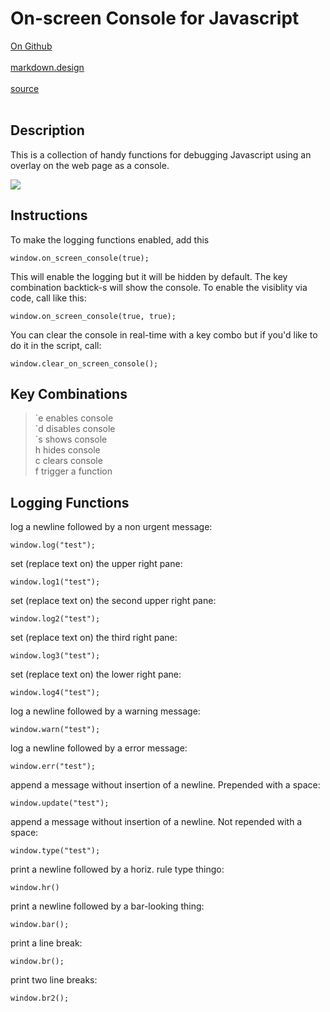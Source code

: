 # On-screen Console for Javascript
  
[On Github](https://github.com/Jeff-Russ/onscreen-console_js)
<br /><br />
[markdown.design](http://www.jeffruss.com/?doch&ghrm=Jeff-Russ/onscreen-console_js)
<br /><br />
[source](https://raw.githubusercontent.com/Jeff-Russ/onscreen-console_js/master/oscon.js)
<br /><br />
## Description

This is a collection of handy functions for debugging Javascript using an overlay
on the web page as a console. 

![](https://s3.amazonaws.com/shared-img-res/onscreen-console_js/oscon.png)


## Instructions 

To make the logging functions enabled, add this

    window.on_screen_console(true);

This will enable the logging but it will be hidden by default. The key combination
backtick-s will show the console. To enable the visiblity via code, call like this:

    window.on_screen_console(true, true);
    
You can clear the console in real-time with a key combo but if you'd like to do 
it in the script, call:

    window.clear_on_screen_console();
    
    
## Key Combinations

>\`e enables console  
>\`d disables console  
>\`s shows console  
>  h hides console  
>  c clears console  
>  f trigger a function

## Logging Functions

log a newline followed by a non urgent message:

    window.log("test");
    
set (replace text on) the upper right pane:

    window.log1("test");
    
set (replace text on) the second upper right pane:

    window.log2("test");

set (replace text on) the third right pane:

    window.log3("test");
    
set (replace text on) the lower right pane:

    window.log4("test");
    
log a newline followed by a warning message:

    window.warn("test");

log a newline followed by a error message:

    window.err("test"); 

append a message without insertion of a newline. Prepended with a space:

    window.update("test"); 

append a message without insertion of a newline. Not repended with a space:

    window.type("test");

print a newline followed by a horiz. rule type thingo:

    window.hr()

print a newline followed by a bar-looking thing:

    window.bar();

print a line break:

    window.br();

print two line breaks:

    window.br2();
